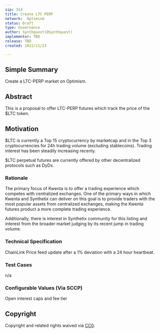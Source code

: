 ```yaml
---
sip: 314
title: Create LTC-PERP
network:  Optimism 
status: Draft
type: Governance
author: Synthquest(@Synthquest)
implementor: TBD
release: TBD
created: 2022/11/23

---
```


## Simple Summary

Create a LTC-PERP market on Optimism.

## Abstract

This is a proposal to offer LTC-PERP futures which track the price of the $LTC token.

## Motivation

$LTC is currently a Top 15 cryptocurrency by marketcap and in the Top 3 cryptocurrencies for 24h trading volume (excluding stablecoins). Trading interest has been steadily increasing recenly.  

$LTC perpetual futures are currently offered by other decentralized protocols such as DyDx.

### Rationale

The primary focus of Kwenta is to offer a trading experience which competes with centralized exchanges. One of the primary ways in which Kwenta and Synthetix can deliver on this goal is to provide traders with the most popular assets from centralized exchanges, making the Kwenta futures product a more complete trading experience. 

Additionally, there is interest in Synthetix community for this listing and interest from the broader market judging by its recent jump in trading volume. 

### Technical Specification

ChainLink Price feed update after a 1% deviation with a 24 hour heartbeat.

### Test Cases

n/a

### Configurable Values (Via SCCP)

Open interest caps and fee tier


## Copyright

Copyright and related rights waived via [CC0](https://creativecommons.org/publicdomain/zero/1.0/).
